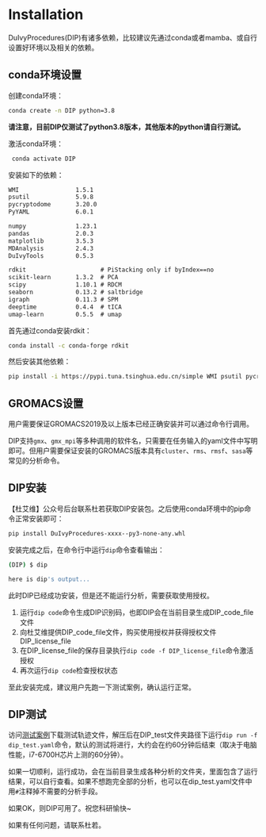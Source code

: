 # Installation

DuIvyProcedures(DIP)有诸多依赖，比较建议先通过conda或者mamba、或自行设置好环境以及相关的依赖。

## conda环境设置

创建conda环境：

```bash
conda create -n DIP python=3.8
```

**请注意，目前DIP仅测试了python3.8版本，其他版本的python请自行测试。**

激活conda环境：

```bash
 conda activate DIP
 ```

安装如下的依赖：

```txt
WMI                1.5.1
psutil             5.9.8
pycryptodome       3.20.0
PyYAML             6.0.1

numpy              1.23.1
pandas             2.0.3
matplotlib         3.5.3
MDAnalysis         2.4.3
DuIvyTools         0.5.3

rdkit                     # PiStacking only if byIndex==no
scikit-learn       1.3.2  # PCA 
scipy              1.10.1 # RDCM
seaborn            0.13.2 # saltbridge
igraph             0.11.3 # SPM
deeptime           0.4.4  # tICA
umap-learn         0.5.5  # umap
```

首先通过conda安装rdkit：

```bash
conda install -c conda-forge rdkit
```

然后安装其他依赖：

```bash
pip install -i https://pypi.tuna.tsinghua.edu.cn/simple WMI psutil pycryptodome PyYAML numpy pandas matplotlib MDAnalysis DuIvyTools scikit-learn scipy seaborn igraph deeptime umap-learn
```

## GROMACS设置

用户需要保证GROMACS2019及以上版本已经正确安装并可以通过命令行调用。

DIP支持`gmx`、`gmx_mpi`等多种调用的软件名，只需要在任务输入的yaml文件中写明即可。但用户需要保证安装的GROMACS版本具有`cluster`、`rms`、`rmsf`、`sasa`等常见的分析命令。

## DIP安装

【杜艾维】公众号后台联系杜若获取DIP安装包。之后使用conda环境中的pip命令正常安装即可：

```bash
pip install DuIvyProcedures-xxxx--py3-none-any.whl
```

安装完成之后，在命令行中运行`dip`命令查看输出：

```bash
(DIP) $ dip

here is dip's output...
```

此时DIP已经成功安装，但是还不能运行分析，需要获取使用授权。
1. 运行`dip code`命令生成DIP识别码，也即DIP会在当前目录生成DIP_code_file文件
2. 向杜艾维提供DIP_code_file文件，购买使用授权并获得授权文件DIP_license_file
3. 在DIP_license_file的保存目录执行`dip code -f DIP_license_file`命令激活授权
4. 再次运行`dip code`检查授权状态

至此安装完成，建议用户先跑一下测试案例，确认运行正常。

## DIP测试

访问[测试案例](http://charles8hahn.pythonanywhere.com/download/DIP_test.zip)下载测试轨迹文件，解压后在DIP_test文件夹路径下运行`dip run -f dip_test.yaml`命令，默认的测试将进行，大约会在约60分钟后结束（取决于电脑性能，i7-6700H芯片上测的60分钟）。

如果一切顺利，运行成功，会在当前目录生成各种分析的文件夹，里面包含了运行结果，可以自行查看。如果不想跑完全部的分析，也可以在dip_test.yaml文件中用`#`注释掉不需要的分析手段。

如果OK，则DIP可用了。祝您科研愉快~

如果有任何问题，请联系杜若。



